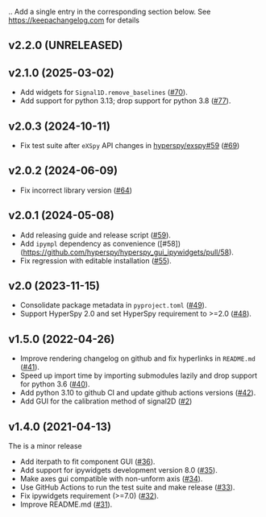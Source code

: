 ..
  Add a single entry in the corresponding section below.
  See https://keepachangelog.com for details

## v2.2.0 (UNRELEASED)

## v2.1.0 (2025-03-02)

* Add widgets for `Signal1D.remove_baselines` ([#70](https://github.com/hyperspy/hyperspy_gui_ipywidgets/pull/70)).
* Add support for python 3.13; drop support for python 3.8 ([#77](https://github.com/hyperspy/hyperspy_gui_ipywidgets/pull/77)).


## v2.0.3 (2024-10-11)
* Fix test suite after `eXSpy` API changes in [hyperspy/exspy#59](https://github.com/hyperspy/exspy/pull/59) ([#69](https://github.com/hyperspy/hyperspy_gui_ipywidgets/pull/69))

## v2.0.2 (2024-06-09)
* Fix incorrect library version ([#64](https://github.com/hyperspy/hyperspy_gui_ipywidgets/pull/64))

## v2.0.1 (2024-05-08)
* Add releasing guide and release script ([#59](https://github.com/hyperspy/hyperspy_gui_traitsui/pull/59)).
* Add `ipympl` dependency as convenience ([#58])(https://github.com/hyperspy/hyperspy_gui_ipywidgets/pull/58).
* Fix regression with editable installation ([#55](https://github.com/hyperspy/hyperspy_gui_ipywidgets/pull/55)).


## v2.0 (2023-11-15)
* Consolidate package metadata in `pyproject.toml` ([#49](https://github.com/hyperspy/hyperspy_gui_ipywidgets/pull/49)).
* Support HyperSpy 2.0 and set HyperSpy requirement to >=2.0 ([#48](https://github.com/hyperspy/hyperspy_gui_ipywidgets/pull/48)).

## v1.5.0 (2022-04-26)

* Improve rendering changelog on github and fix hyperlinks in `README.md` ([#41](https://github.com/hyperspy/hyperspy_gui_ipywidgets/pull/41)).
* Speed up import time by importing submodules lazily and drop support for python 3.6 ([#40](https://github.com/hyperspy/hyperspy_gui_ipywidgets/pull/40)).
* Add python 3.10 to github CI and update github actions versions ([#42](https://github.com/hyperspy/hyperspy_gui_ipywidgets/pull/42)).
* Add GUI for the calibration method of signal2D ([#2](https://github.com/hyperspy/hyperspy_gui_ipywidgets/pull/2))

## v1.4.0 (2021-04-13)

The is a minor release

* Add iterpath to fit component GUI ([#36](https://github.com/hyperspy/hyperspy_gui_ipywidgets/pull/36)).
* Add support for ipywidgets development version 8.0 ([#35](https://github.com/hyperspy/hyperspy_gui_ipywidgets/pull/35)).
* Make axes gui compatible with non-unform axis ([#34](https://github.com/hyperspy/hyperspy_gui_ipywidgets/pull/34)).
* Use GitHub Actions to run the test suite and make release ([#33](https://github.com/hyperspy/hyperspy_gui_ipywidgets/pull/33)).
* Fix ipywidgets requirement (>=7.0) ([#32](https://github.com/hyperspy/hyperspy_gui_ipywidgets/pull/32)).
* Improve README.md ([#31](https://github.com/hyperspy/hyperspy_gui_ipywidgets/pull/31)).
